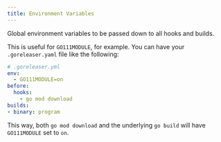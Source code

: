 ```yaml
---
title: Environment Variables
---
```


Global environment variables to be passed down to all hooks and builds.

This is useful for `GO111MODULE`, for example. You can have your
`.goreleaser.yaml` file like the following:

```yaml
# .goreleaser.yml
env:
  - GO111MODULE=on
before:
  hooks:
    - go mod download
builds:
- binary: program
```

This way, both `go mod download` and the underlying `go build` will have
`GO111MODULE` set to `on`.

